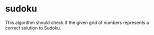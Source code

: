 # sudoku
This algorithm should check if the given grid of numbers represents a correct solution to Sudoku.
